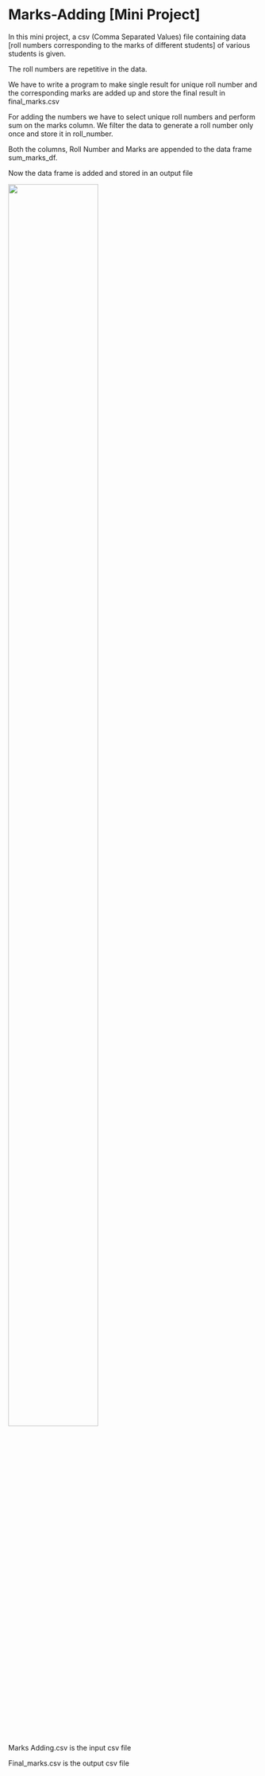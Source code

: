 

# Marks-Adding  [Mini Project]

In this mini project, a csv (Comma Separated Values) file containing data [roll numbers corresponding to the marks of different students] of various students is given.

The roll numbers are repetitive in the data.

We have to write a program  to make single result for unique roll number and the corresponding marks are added up and store the final result in final_marks.csv

For adding the numbers we have to select unique roll numbers and perform sum on the marks column. We filter the data to generate a roll number only once and store it in roll_number.

Both the columns, Roll Number and Marks are appended to the data frame sum_marks_df. 

Now the data frame is added and stored in an output file

<img src="https://github.com/psrana/Mini-Project-Marks-Adding/assets/7460892/9be14aa0-eaa0-403a-9575-32771724f0e2" width="60%" height="80%" />

Marks Adding.csv is the input csv file

Final_marks.csv is the output csv file

